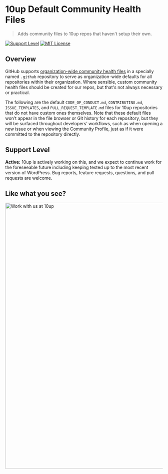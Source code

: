 # 10up Default Community Health Files

> Adds community files to 10up repos that haven't setup their own.

[![Support Level](https://img.shields.io/badge/support-active-green.svg)](#support-level) [![MIT License](https://img.shields.io/github/license/10up/.github.svg)](https://github.com/10up/.github/blob/master/LICENSE.md)

## Overview

GitHub supports [organization-wide community health files](https://github.blog/changelog/2019-02-21-organization-wide-community-health-files/) in a specially named `.github` repository to serve as organization-wide defaults for all repositories within their organization.  Where sensible, custom community health files should be created for our repos, but that's not always necessary or practical.

The following are the default `CODE_OF_CONDUCT.md`, `CONTRIBUTING.md`, `ISSUE_TEMPLATES`, and `PULL_REQUEST_TEMPLATE.md` files for 10up repositories that do not have custom ones themselves.  Note that these default files won’t appear in the file browser or Git history for each repository, but they will be surfaced throughout developers’ workflows, such as when opening a new issue or when viewing the Community Profile, just as if it were committed to the repository directly.

## Support Level

**Active:** 10up is actively working on this, and we expect to continue work for the foreseeable future including keeping tested up to the most recent version of WordPress.  Bug reports, feature requests, questions, and pull requests are welcome.

## Like what you see?

<a href="http://10up.com/contact/"><img src="https://10updotcom-wpengine.s3.amazonaws.com/uploads/2016/10/10up-Github-Banner.png" width="850" alt="Work with us at 10up"></a>
